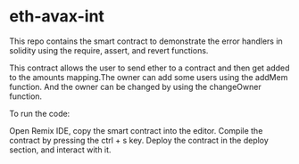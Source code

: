 # eth-avax-int
This repo contains the smart contract to demonstrate the error handlers in solidity using the require, assert, and revert functions. 

This contract allows the user to send ether to a contract and then get added to the amounts mapping.The owner can add some users using the addMem function. And the owner can be changed by using the changeOwner function.

To run the code:

Open Remix IDE, copy the smart contract into the editor.
Compile the contract by pressing the ctrl + s key.
Deploy the contract in the deploy section, and interact with it.
